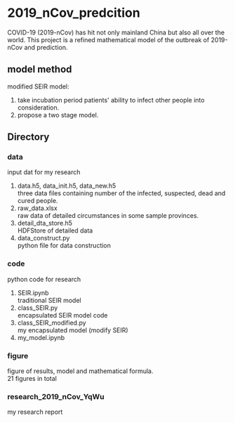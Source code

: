 # 2019_nCov_predcition
COVID-19 (2019-nCov) has hit not only mainland China but also all over the world. This project is a refined mathematical model of the outbreak of 2019-nCov and prediction.   

## model method   
modified SEIR model:   
1. take incubation period patients' ability to infect other people into consideration.  
2. propose a two stage model.    

## Directory

### data   
input dat for my research   
1. data.h5, data_init.h5, data_new.h5   
three data files containing number of the infected, suspected, dead and cured people.   
2. raw_data.xlsx   
raw data of detailed circumstances in some sample provinces.   
3. detail_dta_store.h5    
HDFStore of detailed data   
4. data_construct.py   
python file for data construction    

### code 
python code for research   
1. SEIR.ipynb  
traditional SEIR model   
2. class_SEIR.py  
encapsulated SEIR model code   
3. class_SEIR_modified.py       
my encapsulated model (modify SEIR)   
4. my_model.ipynb   

### figure   
figure of results, model and mathematical formula.  
21 figures in total  

### research_2019_nCov_YqWu
my research report   
